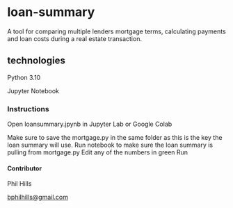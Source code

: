 # loan-summary

A tool for comparing multiple lenders mortgage terms, calculating payments and loan costs during a real estate transaction. 

## technologies

Python 3.10

Jupyter Notebook

### Instructions
Open loansummary.jpynb in Jupyter Lab or Google Colab

Make sure to save the mortgage.py in the same folder as this is the key the loan summary will use.
Run notebook to make sure the loan summary is pulling from mortgage.py
Edit any of the numbers in green
Run 

#### Contributor 
Phil Hills 

bphilhills@gmail.com
